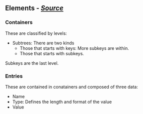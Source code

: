 ## Elements - [_Source_](https://learn.microsoft.com/en-us/previous-versions/windows/it-pro/windows-server-2003/cc786735(v=ws.10))
### Containers
These are classified by levels:
- Subtrees: There are two kinds
  - Those that starts with keys: More subkeys are within.
  - Those that starts with subkeys.

Subkeys are the last level.
### Entries
These are contained in conatainers and composed of three data:
- Name
- Type: Defines the length and format of the value
- Value
